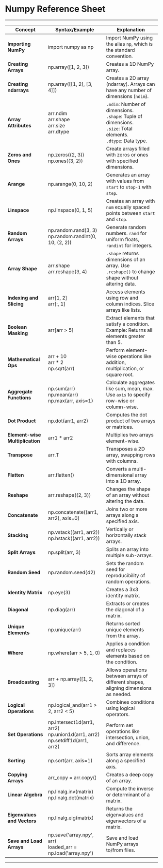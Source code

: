 # Numpy Reference Sheet

---

| **Concept**             | **Syntax/Example**                                                                                          | **Explanation**                                                                                               |
|--------------------------|-----------------------------------------------------------------------------------------------------------|---------------------------------------------------------------------------------------------------------------|
| **Importing NumPy**      | import numpy as np                                                                                        | Import NumPy using the alias `np`, which is the standard convention.                                          |
| **Creating Arrays**      | np.array([1, 2, 3])                                                                                      | Creates a 1D NumPy array.                                                                                     |
| **Creating ndarrays**    | np.array([[1, 2], [3, 4]])                                                                               | Creates a 2D array (ndarray). Arrays can have any number of dimensions (`ndim`).                              |
| **Array Attributes**     | arr.ndim <br> arr.shape <br> arr.size <br> arr.dtype                                                     | `.ndim`: Number of dimensions. <br> `.shape`: Tuple of dimensions. <br> `.size`: Total elements. <br> `.dtype`: Data type. |
| **Zeros and Ones**       | np.zeros((2, 3)) <br> np.ones((3, 2))                                                                      | Create arrays filled with zeros or ones with specified dimensions.                                            |
| **Arange**               | np.arange(0, 10, 2)                                                                                      | Generates an array with values from `start` to `stop-1` with `step`.                                          |
| **Linspace**             | np.linspace(0, 1, 5)                                                                                     | Creates an array with `num` equally spaced points between `start` and `stop`.                                 |
| **Random Arrays**        | np.random.rand(3, 3) <br> np.random.randint(0, 10, (2, 2))                                                | Generate random numbers. `rand` for uniform floats, `randint` for integers.                                   |
| **Array Shape**          | arr.shape <br> arr.reshape(3, 4)                                                                          | `.shape` returns dimensions of an array. Use `.reshape()` to change shape without altering data.              |
| **Indexing and Slicing** | arr[1, 2] <br> arr[:, 1]                                                                                  | Access elements using row and column indices. Slice arrays like lists.                                        |
| **Boolean Masking**      | arr[arr > 5]                                                                                             | Extract elements that satisfy a condition. Example: Returns all elements greater than 5.                      |
| **Mathematical Ops**     | arr + 10 <br> arr * 2 <br> np.sqrt(arr)                                                                   | Perform element-wise operations like addition, multiplication, or square root.                                |
| **Aggregate Functions**  | np.sum(arr) <br> np.mean(arr) <br> np.max(arr, axis=1)                                                    | Calculate aggregates like sum, mean, max. Use `axis` to specify row-wise or column-wise.                      |
| **Dot Product**          | np.dot(arr1, arr2)                                                                                       | Computes the dot product of two arrays or matrices.                                                          |
| **Element-wise Multiplication** | arr1 * arr2                                                                                       | Multiplies two arrays element-wise.                                                                          |
| **Transpose**            | arr.T                                                                                                    | Transposes a 2D array, swapping rows with columns.                                                            |
| **Flatten**              | arr.flatten()                                                                                           | Converts a multi-dimensional array into a 1D array.                                                          |
| **Reshape**              | arr.reshape((2, 3))                                                                                     | Changes the shape of an array without altering the data.                                                      |
| **Concatenate**          | np.concatenate((arr1, arr2), axis=0)                                                                    | Joins two or more arrays along a specified axis.                                                              |
| **Stacking**             | np.vstack((arr1, arr2)) <br> np.hstack((arr1, arr2))                                                     | Vertically or horizontally stack arrays.                                                                      |
| **Split Arrays**         | np.split(arr, 3)                                                                                        | Splits an array into multiple sub-arrays.                                                                     |
| **Random Seed**          | np.random.seed(42)                                                                                      | Sets the random seed for reproducibility of random operations.                                                |
| **Identity Matrix**      | np.eye(3)                                                                                               | Creates a 3x3 identity matrix.                                                                                |
| **Diagonal**             | np.diag(arr)                                                                                           | Extracts or creates the diagonal of a matrix.                                                                |
| **Unique Elements**      | np.unique(arr)                                                                                         | Returns sorted unique elements from the array.                                                                |
| **Where**                | np.where(arr > 5, 1, 0)                                                                                | Applies a condition and replaces elements based on the condition.                                             |
| **Broadcasting**         | arr + np.array([1, 2, 3])                                                                               | Allows operations between arrays of different shapes, aligning dimensions as needed.                          |
| **Logical Operations**   | np.logical_and(arr1 > 2, arr2 < 5)                                                                      | Combines conditions using logical operators.                                                                  |
| **Set Operations**       | np.intersect1d(arr1, arr2) <br> np.union1d(arr1, arr2) <br> np.setdiff1d(arr1, arr2)                     | Perform set operations like intersection, union, and difference.                                              |
| **Sorting**              | np.sort(arr, axis=1)                                                                                    | Sorts array elements along a specified axis.                                                                  |
| **Copying Arrays**       | arr_copy = arr.copy()                                                                                   | Creates a deep copy of an array.                                                                              |
| **Linear Algebra**       | np.linalg.inv(matrix) <br> np.linalg.det(matrix)                                                        | Compute the inverse or determinant of a matrix.                                                               |
| **Eigenvalues and Vectors** | np.linalg.eig(matrix)                                                                               | Returns the eigenvalues and eigenvectors of a matrix.                                                         |
| **Save and Load Arrays** | np.save('array.npy', arr) <br> loaded_arr = np.load('array.npy')                                         | Save and load NumPy arrays to/from files.                                                                     |

---